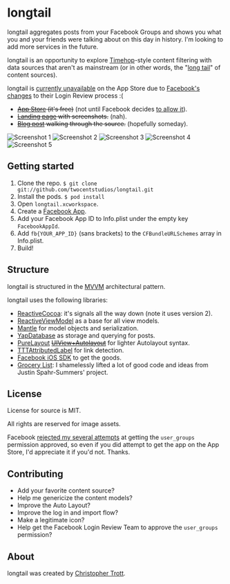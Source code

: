 # longtail

longtail aggregates posts from your Facebook Groups and shows you what you and your friends were talking about on this day in history. I'm looking to add more services in the future.

longtail is an opportunity to explore [Timehop](http://timehop.com)-style content filtering with data sources that aren't as mainstream (or in other words, the "[long tail](http://en.wikipedia.org/wiki/Long_tail)" of content sources).

longtail is [currently unavailable](http://twocentstudios.com/blog/2014/07/05/my-review-of-the-new-facebook-login-review-process/) on the App Store due to [Facebook's changes](https://developers.facebook.com/docs/apps/review/login) to their Login Review process :(

* ~~[App Store]() (it's free)~~ (not until Facebook decides [to allow it](http://twocentstudios.com/blog/2014/07/05/my-review-of-the-new-facebook-login-review-process/)).
* ~~[Landing page]() with screenshots.~~ (nah).
* ~~[Blog post]() walking through the source.~~ (hopefully someday).

![Screenshot 1](https://raw.githubusercontent.com/twocentstudios/longtail/master/Design/screenshots/image-01-s.png)
![Screenshot 2](https://raw.githubusercontent.com/twocentstudios/longtail/master/Design/screenshots/image-02-s.png)
![Screenshot 3](https://raw.githubusercontent.com/twocentstudios/longtail/master/Design/screenshots/image-03-s.png)
![Screenshot 4](https://raw.githubusercontent.com/twocentstudios/longtail/master/Design/screenshots/image-04-s.png)
![Screenshot 5](https://raw.githubusercontent.com/twocentstudios/longtail/master/Design/screenshots/image-05-s.png)

## Getting started

1. Clone the repo. `$ git clone git://github.com/twocentstudios/longtail.git`
1. Install the pods. `$ pod install`
1. Open `longtail.xcworkspace`.
1. Create a [Facebook App](https://developers.facebook.com/apps).
1. Add your Facebook App ID to Info.plist under the empty key `FacebookAppId`.
1. Add `fb{YOUR_APP_ID}` (sans brackets) to the `CFBundleURLSchemes` array in Info.plist.
1. Build!

## Structure

longtail is structured in the [MVVM](http://en.wikipedia.org/wiki/Model_View_ViewModel) architectural pattern.

longtail uses the following libraries:

* [ReactiveCocoa](https://github.com/ReactiveCocoa/ReactiveCocoa): it's signals all the way down (note it uses version 2).
* [ReactiveViewModel](https://github.com/ReactiveCocoa/ReactiveViewModel) as a base for all view models.
* [Mantle](https://github.com/Mantle/Mantle) for model objects and serialization.
* [YapDatabase](https://github.com/yaptv/YapDatabase) as storage and querying for posts.
* [PureLayout](https://github.com/smileyborg/PureLayout) ~~[UIView+Autolayout](https://github.com/smileyborg/UIView-AutoLayout)~~ for lighter Autolayout syntax.
* [TTTAttributedLabel](https://github.com/smileyborg/UIView-AutoLayout) for link detection.
* [Facebook iOS SDK](https://github.com/facebook/facebook-ios-sdk) to get the goods.
* [Grocery List](https://github.com/jspahrsummers/GroceryList): I shamelessly lifted a lot of good code and ideas from Justin Spahr-Summers' project.

## License

License for source is MIT.

All rights are reserved for image assets.

Facebook [rejected my several attempts](http://twocentstudios.com/blog/2014/07/05/my-review-of-the-new-facebook-login-review-process/) at getting the `user_groups` permission approved, so even if you did attempt to get the app on the App Store, I'd appreciate it if you'd not. Thanks.

## Contributing

* Add your favorite content source? 
* Help me genericize the content models? 
* Improve the Auto Layout? 
* Improve the log in and import flow? 
* Make a legitimate icon? 
* Help get the Facebook Login Review Team to approve the `user_groups` permission?

## About

longtail was created by [Christopher Trott](http://twitter.com/twocentstudios).
